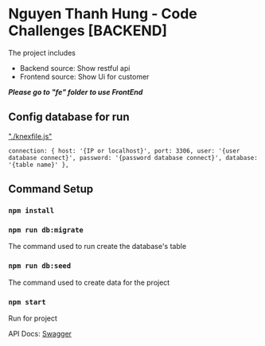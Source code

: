 # Nguyen Thanh Hung - Code Challenges [BACKEND]

The project includes
- Backend source: Show restful api
- Frontend source: Show Ui for customer

***Please go to "fe" folder to use FrontEnd***

## Config database for run

["./knexfile.js"](""")

`connection: {
    host: '{IP or localhost}',
    port: 3306,
    user: '{user database connect}',
    password: '{password database connect}',
    database: '{table name}'
},
`

## Command Setup

### `npm install`
### `npm run db:migrate`

The command used to run create the database's table

### `npm run db:seed`

The command used to create data for the project

### `npm start`

Run for project

API Docs: [Swagger](http://localhost:3111/api-docs/)
